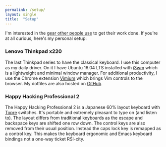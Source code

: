 ```yaml
---
permalink: /setup/
layout: single
title:  "Setup"
---
```


I'm interested in the [gear other people use](https://usesthis.com/) to get their work done.
If you're at all curious, here's my personal setup:

### Lenovo Thinkpad x220

The last Thinkpad series to have the classical keyboard. I use this computer as my
daily driver. On it I have Ubuntu 16.04 LTS installed with [i3wm](https://i3wm.org/)
which is a lightweight and minimal window manager. For additional productivity,
I use the Chrome extension [Vimium](https://vimium.github.io/) which brings
Vim controls to the browser. My dotfiles are also hosted on [GitHub](https://github.com/dtcrout/dotfiles).

### Happy Hacking Professional 2

The Happy Hacking Professional 2 is a Japanese 60% layout keyboard with [Topre](https://deskthority.net/wiki/Topre_switch)
switches. It's portable and extremely pleasant to type on (and listen to).
The layout differs from traditional keyboards as the escape and backspace keys are
shifted one row down. The control keys are also removed from their usual position.
Instead the caps lock key is remapped as a control key. This makes the keyboard
ergonomic and Emacs keyboard bindings not a one-way ticket RSI-city.
